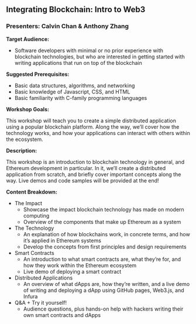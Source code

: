 ## Integrating Blockchain: Intro to Web3
### Presenters: Calvin Chan & Anthony Zhang

**Target Audience:** 
- Software developers with minimal or no prior experience with blockchain technologies, but who are interested in getting started with writing applications that run on top of the blockchain

**Suggested Prerequisites:** 
- Basic data structures, algorithms, and networking
- Basic knowledge of Javascript, CSS, and HTML	
- Basic familiarity with C-family programming languages

**Workshop Goals:**

This workshop will teach you to create a simple distributed application using a popular blockchain platform. Along the way, we’ll cover how the technology works, and how your applications can interact with others within the ecosystem.

**Description:**

This workshop is an introduction to blockchain technology in general, and Ethereum development in particular. In it, we’ll create a distributed application from scratch, and briefly cover important concepts along the way. Live demos and code samples will be provided at the end!

**Content Breakdown:**
- The Impact
    - Showcase the impact blockchain technology has made on modern computing
    - Overview of the components that make up Ethereum as a system
- The Technology
    - An explanation of how blockchains work, in concrete terms, and how it’s applied in Ethereum systems
    - Develop the concepts from first principles and design requirements
- Smart Contracts
    - An introduction to what smart contracts are, what they’re for, and how they work within the Ethereum ecosystem
    - Live demo of deploying a smart contract
- Distributed Applications
    - An overview of what dApps are, how they’re written, and a live demo of writing and deploying a dApp using GitHub pages, Web3.js, and Infura
- Q&A + Try it yourself!
    - Audience questions, plus hands-on help with hackers writing their own smart contracts and dApps
